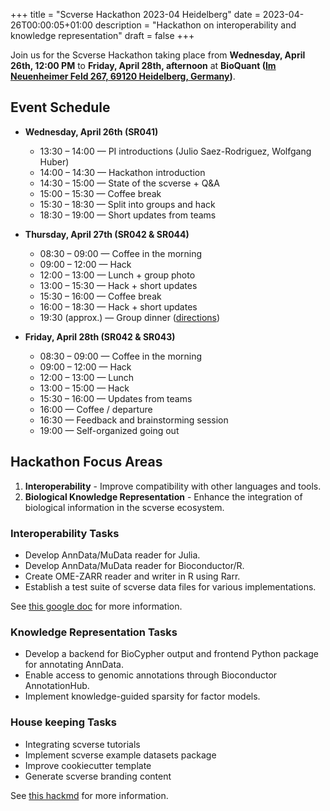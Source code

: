 +++
title = "Scverse Hackathon 2023-04 Heidelberg"
date = 2023-04-26T00:00:05+01:00
description = "Hackathon on interoperability and knowledge representation"
draft = false
+++


Join us for the Scverse Hackathon taking place from **Wednesday, April 26th, 12:00 PM** to **Friday, April 28th, afternoon** at **BioQuant ([Im Neuenheimer Feld 267, 69120 Heidelberg, Germany](https://goo.gl/maps/Qo5xD9pFkBYHTjHs6))**.

## Event Schedule

- **Wednesday, April 26th (SR041)**
    - 13:30 – 14:00 — PI introductions (Julio Saez-Rodriguez, Wolfgang Huber)
    - 14:00 – 14:30 — Hackathon introduction
    - 14:30 – 15:00 — State of the scverse + Q&A
    - 15:00 – 15:30 — Coffee break
    - 15:30 – 18:30 — Split into groups and hack
    - 18:30 – 19:00 — Short updates from teams

- **Thursday, April 27th (SR042 & SR044)**
    - 08:30 – 09:00 — Coffee in the morning
    - 09:00 – 12:00 — Hack
    - 12:00 – 13:00 — Lunch + group photo
    - 13:00 – 15:30 — Hack + short updates
    - 15:30 – 16:00 — Coffee break
    - 16:00 – 18:30 — Hack + short updates
    - 19:30 (approx.) — Group dinner ([directions](https://goo.gl/maps/DFSDb7LgMS5DJ2LP6))

- **Friday, April 28th (SR042 & SR043)**
    - 08:30 – 09:00 — Coffee in the morning
    - 09:00 – 12:00 — Hack
    - 12:00 – 13:00 — Lunch
    - 13:00 – 15:00 — Hack
    - 15:30 – 16:00 — Updates from teams
    - 16:00 — Coffee / departure
    - 16:30 — Feedback and brainstorming session
    - 19:00 — Self-organized going out

## Hackathon Focus Areas

1. **Interoperability** - Improve compatibility with other languages and tools.
2. **Biological Knowledge Representation** - Enhance the integration of biological information in the scverse ecosystem.

### Interoperability Tasks

- Develop AnnData/MuData reader for Julia.
- Develop AnnData/MuData reader for Bioconductor/R.
- Create OME-ZARR reader and writer in R using Rarr.
- Establish a test suite of scverse data files for various implementations.

See [this google doc](https://docs.google.com/document/d/1ieBoCQx9IdZsPCHzsaJMw66rsG0enIqaNQwvfGT1U7M/edit) for more information.

### Knowledge Representation Tasks

- Develop a backend for BioCypher output and frontend Python package for annotating AnnData.
- Enable access to genomic annotations through Bioconductor AnnotationHub.
- Implement knowledge-guided sparsity for factor models.

### House keeping Tasks

- Integrating scverse tutorials
- Implement scverse example datasets package
- Improve cookiecutter template
- Generate scverse branding content

See [this hackmd](https://hackmd.io/JTTFFI6kRHm2U7WSpsWJjg) for more information.

